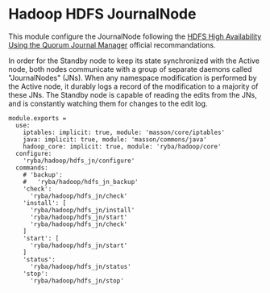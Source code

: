 
# Hadoop HDFS JournalNode

This module configure the JournalNode following the 
[HDFS High Availability Using the Quorum Journal Manager](https://hadoop.apache.org/docs/r2.3.0/hadoop-yarn/hadoop-yarn-site/HDFSHighAvailabilityWithQJM.html) official 
recommandations.

In order for the Standby node to keep its state synchronized with the Active 
node, both nodes communicate with a group of separate daemons called 
"JournalNodes" (JNs). When any namespace modification is performed by the Active 
node, it durably logs a record of the modification to a majority of these JNs. 
The Standby node is capable of reading the edits from the JNs, and is constantly 
watching them for changes to the edit log.

    module.exports =
      use:
        iptables: implicit: true, module: 'masson/core/iptables'
        java: implicit: true, module: 'masson/commons/java'
        hadoop_core: implicit: true, module: 'ryba/hadoop/core'
      configure:
        'ryba/hadoop/hdfs_jn/configure'
      commands:
        # 'backup':
        #   'ryba/hadoop/hdfs_jn_backup'
        'check':
          'ryba/hadoop/hdfs_jn/check'
        'install': [
          'ryba/hadoop/hdfs_jn/install'
          'ryba/hadoop/hdfs_jn/start'
          'ryba/hadoop/hdfs_jn/check'
        ]
        'start': [
          'ryba/hadoop/hdfs_jn/start'
        ]
        'status':
          'ryba/hadoop/hdfs_jn/status'
        'stop':
          'ryba/hadoop/hdfs_jn/stop'


[qjm]: http://hadoop.apache.org/docs/r2.3.0/hadoop-yarn/hadoop-yarn-site/HDFSHighAvailabilityWithQJM.html#Architecture
